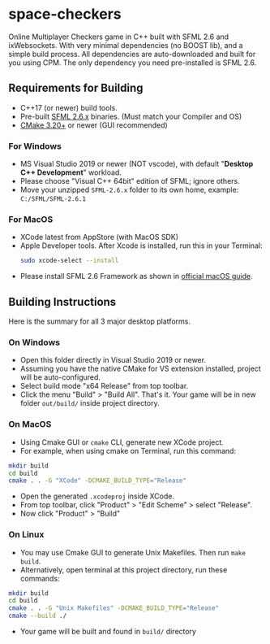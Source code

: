 # space-checkers

Online Multiplayer Checkers game in C++ built with SFML 2.6 and ixWebsockets. With very minimal dependencies (no BOOST lib), and
a simple build process. All dependencies are auto-downloaded and built for you using CPM. The only dependency you need
pre-installed is SFML 2.6.

## Requirements for Building

- C++17 (or newer) build tools.
- Pre-built [SFML 2.6.x](https://www.sfml-dev.org/download/sfml/2.6.1/) binaries. (Must match your Compiler and OS)
- [CMake 3.20+](https://cmake.org/download/) or newer (GUI recommended)

### For Windows

- MS Visual Studio 2019 or newer (NOT vscode), with default "**Desktop C++ Development**" workload.
- Please choose "Visual C++ 64bit" edition of SFML; ignore others.
- Move your unzipped `SFML-2.6.x` folder to its own home, example: `C:/SFML/SFML-2.6.1`

### For MacOS

- XCode latest from AppStore (with MacOS SDK)
- Apple Developer tools. After Xcode is installed, run this in your Terminal:
  ```bash
  sudo xcode-select --install
  ```
- Please install SFML 2.6 Framework as shown in [official macOS guide](https://www.sfml-dev.org/tutorials/2.6/start-osx.php).

## Building Instructions

Here is the summary for all 3 major desktop platforms.

### On Windows

- Open this folder directly in Visual Studio 2019 or newer.
- Assuming you have the native CMake for VS extension installed, project will be auto-configured.
- Select build mode "x64 Release" from top toolbar.
- Click the menu "Build" > "Build All". That's it. Your game will be in new folder `out/build/` inside project directory.

### On MacOS

- Using Cmake GUI or `cmake` CLI, generate new XCode project.
- For example, when using cmake on Terminal, run this command:

```bash
mkdir build
cd build
cmake . . -G "XCode" -DCMAKE_BUILD_TYPE="Release"
```

- Open the generated `.xcodeproj` inside XCode.
- From top toolbar, click "Product" > "Edit Scheme" > select "Release".
- Now click "Product" > "Build"

### On Linux

- You may use Cmake GUI to generate Unix Makefiles. Then run `make build`.
- Alternatively, open terminal at this project directory, run these commands:

```bash
mkdir build
cd build
cmake . . -G "Unix Makefiles" -DCMAKE_BUILD_TYPE="Release"
cmake --build ./
```

- Your game will be built and found in `build/` directory
